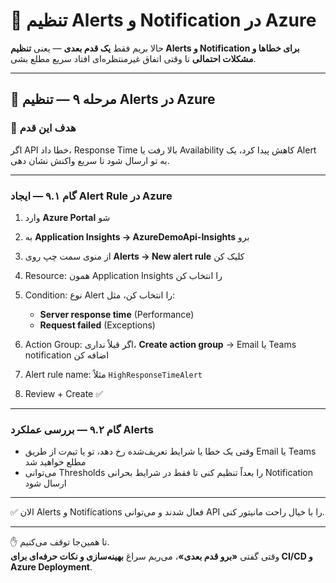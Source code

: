 # 🚀 تنظیم Alerts و Notification در Azure

حالا بریم فقط **یک قدم بعدی** — یعنی **تنظیم Alerts و Notification برای خطاها و مشکلات احتمالی** تا وقتی اتفاق غیرمنتظره‌ای افتاد سریع مطلع بشی.

---

## 🔹 مرحله ۹ — تنظیم Alerts در Azure

### 🎯 هدف این قدم

اگر API خطا داد، Response Time بالا رفت یا Availability کاهش پیدا کرد، یک Alert به تو ارسال شود تا سریع واکنش نشان دهی.

---

### گام ۹.۱ — ایجاد Alert Rule در Azure

1. وارد **Azure Portal** شو
2. به **Application Insights → AzureDemoApi-Insights** برو
3. از منوی سمت چپ روی **Alerts → New alert rule** کلیک کن
4. Resource: همون Application Insights را انتخاب کن
5. Condition: نوع Alert را انتخاب کن، مثل:

   * **Server response time** (Performance)
   * **Request failed** (Exceptions)
6. Action Group: اگر قبلاً نداری، **Create action group** → Email یا Teams notification اضافه کن
7. Alert rule name: مثلاً `HighResponseTimeAlert`
8. Review + Create ✅

---

### گام ۹.۲ — بررسی عملکرد Alerts

* وقتی یک خطا یا شرایط تعریف‌شده رخ دهد، تو یا تیم‌ت از طریق Email یا Teams مطلع خواهید شد
* می‌توانی Thresholds را بعداً تنظیم کنی تا فقط در شرایط بحرانی Notification ارسال شود

---

✅ الان Alerts و Notifications فعال شدند و می‌توانی API را با خیال راحت مانیتور کنی.

---

✋ تا همین‌جا توقف می‌کنیم.  
وقتی گفتی **«برو قدم بعدی»**، می‌ریم سراغ **بهینه‌سازی و نکات حرفه‌ای برای CI/CD و Azure Deployment**.

